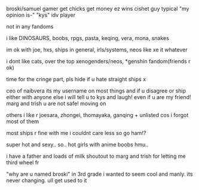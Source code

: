 broski/samuel
gamer get chicks get money ez wins
cishet guy
typical "my opinion is-" "kys" idv player


not in any fandoms


i like
DINOSAURS, boobs, rpgs, pasta, keqing, vera, mona, snakes

im ok with
joe, hxs, ships in general, irls/systems, neos like xe it whatever

i dont like
cats, over the top xenogenders/neos, *genshin fandom(friends r ok)


time for the cringe part, pls hide if u hate straight ships x

ceo of naibvera its my username on most things and if u disagree or ship either with anyone else i will tell u to kys and laugh! even if u are my friend! marg and trish u are not safe! moving on

others i like r joesara, zhongei, thomayaka, ganqing + unlisted cos i forgot most of them

most ships r fine with me i couldnt care less so go ham!?

super hot and sexy.. so.. hot girls with anime boobs hmu..



i have a father and loads of milk
shoutout to marg and trish for letting me third wheel fr

"why are u named broski" in 3rd grade i wanted to seem cool and manly. its never changing. ull get used to it
